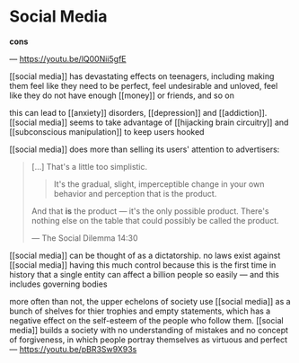 # Social Media

**cons**

&mdash; <https://youtu.be/lQ00Nii5gfE>

[[social media]] has devastating effects on teenagers, including making them feel like they need to be perfect, feel undesirable and unloved, feel like they do not have enough [[money]] or friends, and so on

this can lead to [[anxiety]] disorders, [[depression]] and [[addiction]]. [[social media]] seems to take advantage of [[hijacking brain circuitry]] and [[subconscious manipulation]] to keep users hooked

[[social media]] does more than selling its users' attention to advertisers:

> [&hellip;] That's a little too simplistic.
>
> > It's the gradual, slight, imperceptible change in your own behavior and perception that is the product.
>
> And that **is** the product &mdash; it's the only possible product. There's nothing else on the table that could possibly be called the product.
>
> &mdash; The Social Dilemma 14:30

[[social media]] can be thought of as a dictatorship. no laws exist against [[social media]] having this much control because this is the first time in history that a single entity can affect a billion people so easily &mdash; and this includes governing bodies

more often than not, the upper echelons of society use [[social media]] as a bunch of shelves for thier trophies and empty statements, which has a negative effect on the self-esteem of the people who follow them. [[social media]] builds a society with no understanding of mistakes and no concept of forgiveness, in which people portray themselves as virtuous and perfect &mdash; <https://youtu.be/pBR3Sw9X93s>

